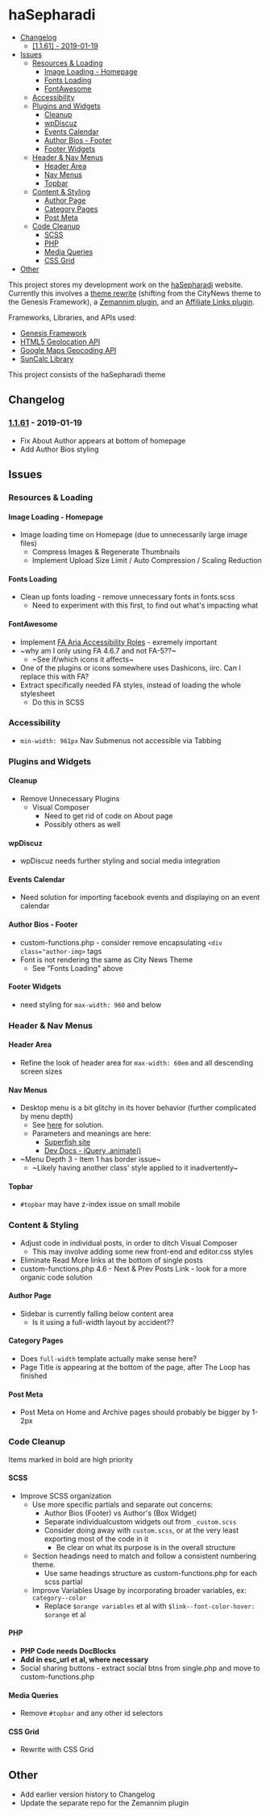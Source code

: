 <a id="hasepharadi"></a>
# haSepharadi
<!-- MarkdownTOC -->

* [Changelog](#changelog)
    * [\[1.1.61\] - 2019-01-19](#1161---2019-01-19)
* [Issues](#issues)
    * [Resources & Loading](#resources--loading)
        * [Image Loading - Homepage](#image-loading---homepage)
        * [Fonts Loading](#fonts-loading)
        * [FontAwesome](#fontawesome)
    * [Accessibility](#accessibility)
    * [Plugins and Widgets](#plugins-and-widgets)
        * [Cleanup](#cleanup)
        * [wpDiscuz](#wpdiscuz)
        * [Events Calendar](#events-calendar)
        * [Author Bios - Footer](#author-bios---footer)
        * [Footer Widgets](#footer-widgets)
    * [Header & Nav Menus](#header--nav-menus)
        * [Header Area](#header-area)
        * [Nav Menus](#nav-menus)
        * [Topbar](#topbar)
    * [Content & Styling](#content--styling)
        * [Author Page](#author-page)
        * [Category Pages](#category-pages)
        * [Post Meta](#post-meta)
    * [Code Cleanup](#code-cleanup)
        * [SCSS](#scss)
        * [PHP](#php)
        * [Media Queries](#media-queries)
        * [CSS Grid](#css-grid)
* [Other](#other)

<!-- /MarkdownTOC -->

This project stores my development work on the [haSepharadi](https://hasepharadi.com) website. Currently this involves a [theme rewrite](themes/haSepharadi) (shifting from the CityNews theme to the Genesis Framework), a [Zemannim plugin](plugins/luna-zemanim-widget), and an [Affiliate Links plugin](plugins/luna-affiliates-widget).

Frameworks, Libraries, and APIs used:
* [Genesis Framework](https://www.studiopress.com/features/)
* [HTML5 Geolocation API](https://developer.mozilla.org/en-US/docs/Web/API/Geolocation_API)
* [Google Maps Geocoding API](https://developers.google.com/maps/documentation/geocoding/intro)
* [SunCalc Library](https://github.com/mourner/suncalc)

This project consists of the haSepharadi theme
<a id="changelog"></a>
## Changelog

<a id="1161---2019-01-19"></a>
### [1.1.61] - 2019-01-19
* Fix About Author appears at bottom of homepage
* Add Author Bios styling

<a id="issues"></a>
## Issues

<a id="resources--loading"></a>
### Resources & Loading

<a id="image-loading---homepage"></a>
#### Image Loading - Homepage
* Image loading time on Homepage (due to unnecessarily large image files)
    * Compress Images & Regenerate Thumbnails
    * Implement Upload Size Limit / Auto Compression / Scaling Reduction

<a id="fonts-loading"></a>
#### Fonts Loading
* Clean up fonts loading - remove unnecessary fonts in fonts.scss
    * Need to experiment with this first, to find out what's impacting what

<a id="fontawesome"></a>
#### FontAwesome
* Implement [FA Aria Accessibility Roles](https://fontawesome.com/v4.7.0/examples/#accessible) - exremely important
* ~why am I only using FA 4.6.7 and not FA-5??~
    * ~See if/which icons it affects~
* One of the plugins or icons somewhere uses Dashicons, iirc. Can I replace this with FA?
* Extract specifically needed FA styles, instead of loading the whole stylesheet
    * Do this in SCSS

<a id="accessibility"></a>
### Accessibility
* `min-width: 961px` Nav Submenus not accessible via Tabbing

<a id="plugins-and-widgets"></a>
### Plugins and Widgets

<a id="cleanup"></a>
#### Cleanup
* Remove Unnecessary Plugins
    * Visual Composer
        * Need to get rid of code on About page
        * Possibly others as well

<a id="wpdiscuz"></a>
#### wpDiscuz
* wpDiscuz needs further styling and social media integration

<a id="events-calendar"></a>
#### Events Calendar
* Need solution for importing facebook events and displaying on an event calendar

<a id="author-bios---footer"></a>
#### Author Bios - Footer
* custom-functions.php - consider remove encapsulating `<div class="author-img>` tags
* Font is not rendering the same as City News Theme
    * See "Fonts Loading" above

<a id="footer-widgets"></a>
#### Footer Widgets
* need styling for `max-width: 960` and below

<a id="header--nav-menus"></a>
### Header & Nav Menus

<a id="header-area"></a>
#### Header Area
* Refine the look of header area for `max-width: 60em` and all descending screen sizes

<a id="nav-menus"></a>
#### Nav Menus
* Desktop menu is a bit glitchy in its hover behavior (further complicated by menu depth)
    * See [here](https://gist.github.com/GaryJones/1707986) for solution.
    * Parameters and meanings are here:
        * [Superfish site](https://superfish.joelbirch.co/options/)
        * [Dev Docs - jQuery .animate()](https://devdocs.io/jquery/animate)
* ~Menu Depth 3 - Item 1 has border issue~
    * ~Likely having another class' style applied to it inadvertently~

<a id="topbar"></a>
#### Topbar
* `#topbar` may have z-index issue on small mobile

<a id="content--styling"></a>
### Content & Styling
* Adjust code in individual posts, in order to ditch Visual Composer
    * This may involve adding some new front-end and editor.css styles
* Eliminate Read More links at the bottom of single posts
* custom-functions.php
    4.6 - Next & Prev Posts Link - look for a more organic code solution

<a id="author-page"></a>
#### Author Page
* Sidebar is currently falling below content area
    * Is it using a full-width layout by accident??

<a id="category-pages"></a>
#### Category Pages
* Does `full-width` template actually make sense here?
* Page Title is appearing at the bottom of the page, after The Loop has finished

<a id="post-meta"></a>
#### Post Meta
* Post Meta on Home and Archive pages should probably be bigger by 1-2px

<a id="code-cleanup"></a>
### Code Cleanup

Items marked in bold are high priority
<a id="scss"></a>
#### SCSS
* Improve SCSS organization
    * Use more specific partials and separate out concerns:
        * Author Bios (Footer) vs Author's (Box Widget)
        * Separate individualcustom widgets out from `_custom.scss`
        * Consider doing away with `custom.scss`, or at the very least exporting most of the code in it
            * Be clear on what its purpose is in the overall structure
    * Section headings need to match and follow a consistent numbering theme.
        * Use same headings structure as custom-functions.php for each scss partial
    * Improve Variables Usage by incorporating broader variables, ex: `category--color`
        * Replace `$orange variables` et al with `$link--font-color-hover: $orange` et al


<a id="php"></a>
#### PHP
* **PHP Code needs DocBlocks**
* **Add in esc_url et al, where necessary**
* Social sharing buttons - extract social btns from single.php and move to custom-functions.php

<a id="media-queries"></a>

<a id="media-queries"></a>
#### Media Queries
* Remove `#topbar` and any other id selectors

<a id="css-grid"></a>
#### CSS Grid
* Rewrite with CSS Grid

<a id="other"></a>
## Other
* Add earlier version history to Changelog
* Update the separate repo for the Zemannim plugin

[1.1.61]: https://github.com/lunacodes/hasepharadi/compare/master@%7B1day%7D...master


